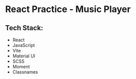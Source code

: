 # React Practice - Music Player
## Tech Stack:
* React  
* JavaScript  
* Vite  
* Material UI  
* SCSS  
* Moment  
* Classnames